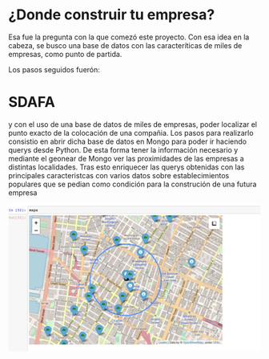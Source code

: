 # ¿Donde construir tu empresa? 
Esa fue la pregunta con la que comezó este proyecto. Con esa idea en la cabeza, se busco una base de datos con las caracteríticas de miles de empresas, como punto de partida.

Los pasos seguidos fuerón:
# SDAFA



y con el uso de una base de datos de miles de empresas, poder localizar el punto exacto de la colocación de una compañia. 
Los pasos para realizarlo consistio en abrir dicha base de datos en Mongo para poder ir haciendo querys desde Python. De esta forma tener la información necesario y mediante el geonear de Mongo ver las proximidades de las empresas a distintas localidades.
Tras esto enriquecer las querys obtenidas con las principales caracteristcas con varios datos sobre establecimientos populares que se pedian como condición para la construción de una futura empresa


<img src="Mapa.png" />
